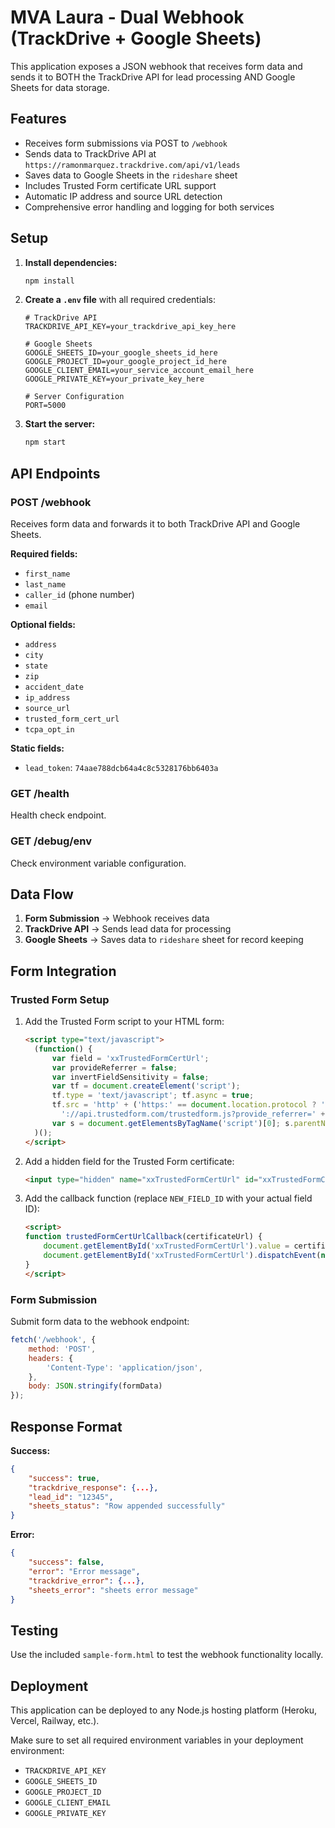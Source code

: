 # MVA Laura - Dual Webhook (TrackDrive + Google Sheets)

This application exposes a JSON webhook that receives form data and sends it to BOTH the TrackDrive API for lead processing AND Google Sheets for data storage.

## Features

- Receives form submissions via POST to `/webhook`
- Sends data to TrackDrive API at `https://ramonmarquez.trackdrive.com/api/v1/leads`
- Saves data to Google Sheets in the `rideshare` sheet
- Includes Trusted Form certificate URL support
- Automatic IP address and source URL detection
- Comprehensive error handling and logging for both services

## Setup

1. **Install dependencies:**
   ```bash
   npm install
   ```

2. **Create a `.env` file** with all required credentials:
   ```
   # TrackDrive API
   TRACKDRIVE_API_KEY=your_trackdrive_api_key_here
   
   # Google Sheets
   GOOGLE_SHEETS_ID=your_google_sheets_id_here
   GOOGLE_PROJECT_ID=your_google_project_id_here
   GOOGLE_CLIENT_EMAIL=your_service_account_email_here
   GOOGLE_PRIVATE_KEY=your_private_key_here
   
   # Server Configuration
   PORT=5000
   ```

3. **Start the server:**
   ```bash
   npm start
   ```

## API Endpoints

### POST /webhook
Receives form data and forwards it to both TrackDrive API and Google Sheets.

**Required fields:**
- `first_name`
- `last_name` 
- `caller_id` (phone number)
- `email`

**Optional fields:**
- `address`
- `city`
- `state`
- `zip`
- `accident_date`
- `ip_address`
- `source_url`
- `trusted_form_cert_url`
- `tcpa_opt_in`

**Static fields:**
- `lead_token`: `74aae788dcb64a4c8c5328176bb6403a`

### GET /health
Health check endpoint.

### GET /debug/env
Check environment variable configuration.

## Data Flow

1. **Form Submission** → Webhook receives data
2. **TrackDrive API** → Sends lead data for processing
3. **Google Sheets** → Saves data to `rideshare` sheet for record keeping

## Form Integration

### Trusted Form Setup

1. Add the Trusted Form script to your HTML form:
   ```html
   <script type="text/javascript">
     (function() {
         var field = 'xxTrustedFormCertUrl';
         var provideReferrer = false;
         var invertFieldSensitivity = false;
         var tf = document.createElement('script');
         tf.type = 'text/javascript'; tf.async = true;
         tf.src = 'http' + ('https:' == document.location.protocol ? 's' : '') +
           '://api.trustedform.com/trustedform.js?provide_referrer=' + escape(provideReferrer) + '&field=' + escape(field) + '&l='+new Date().getTime()+Math.random() + '&invert_field_sensitivity=' + invertFieldSensitivity;
         var s = document.getElementsByTagName('script')[0]; s.parentNode.insertBefore(tf, s); }
     )();
   </script>
   ```

2. Add a hidden field for the Trusted Form certificate:
   ```html
   <input type="hidden" name="xxTrustedFormCertUrl" id="xxTrustedFormCertUrl">
   ```

3. Add the callback function (replace `NEW_FIELD_ID` with your actual field ID):
   ```html
   <script>
   function trustedFormCertUrlCallback(certificateUrl) {
       document.getElementById('xxTrustedFormCertUrl').value = certificateUrl;
       document.getElementById('xxTrustedFormCertUrl').dispatchEvent(new Event("input"));
   }
   </script>
   ```

### Form Submission

Submit form data to the webhook endpoint:
```javascript
fetch('/webhook', {
    method: 'POST',
    headers: {
        'Content-Type': 'application/json',
    },
    body: JSON.stringify(formData)
});
```

## Response Format

**Success:**
```json
{
    "success": true,
    "trackdrive_response": {...},
    "lead_id": "12345",
    "sheets_status": "Row appended successfully"
}
```

**Error:**
```json
{
    "success": false,
    "error": "Error message",
    "trackdrive_error": {...},
    "sheets_error": "sheets error message"
}
```

## Testing

Use the included `sample-form.html` to test the webhook functionality locally.

## Deployment

This application can be deployed to any Node.js hosting platform (Heroku, Vercel, Railway, etc.).

Make sure to set all required environment variables in your deployment environment:
- `TRACKDRIVE_API_KEY`
- `GOOGLE_SHEETS_ID`
- `GOOGLE_PROJECT_ID`
- `GOOGLE_CLIENT_EMAIL`
- `GOOGLE_PRIVATE_KEY`


